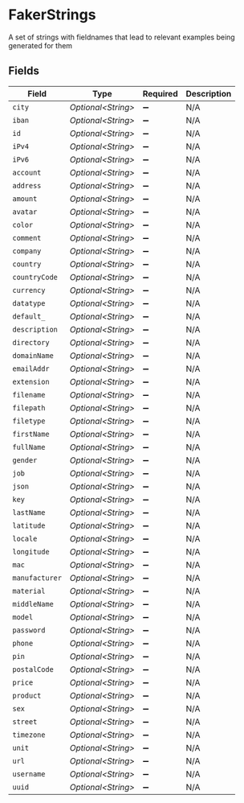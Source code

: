 # FakerStrings

A set of strings with fieldnames that lead to relevant examples being generated for them


## Fields

| Field               | Type                | Required            | Description         |
| ------------------- | ------------------- | ------------------- | ------------------- |
| `city`              | *Optional\<String>* | :heavy_minus_sign:  | N/A                 |
| `iban`              | *Optional\<String>* | :heavy_minus_sign:  | N/A                 |
| `id`                | *Optional\<String>* | :heavy_minus_sign:  | N/A                 |
| `iPv4`              | *Optional\<String>* | :heavy_minus_sign:  | N/A                 |
| `iPv6`              | *Optional\<String>* | :heavy_minus_sign:  | N/A                 |
| `account`           | *Optional\<String>* | :heavy_minus_sign:  | N/A                 |
| `address`           | *Optional\<String>* | :heavy_minus_sign:  | N/A                 |
| `amount`            | *Optional\<String>* | :heavy_minus_sign:  | N/A                 |
| `avatar`            | *Optional\<String>* | :heavy_minus_sign:  | N/A                 |
| `color`             | *Optional\<String>* | :heavy_minus_sign:  | N/A                 |
| `comment`           | *Optional\<String>* | :heavy_minus_sign:  | N/A                 |
| `company`           | *Optional\<String>* | :heavy_minus_sign:  | N/A                 |
| `country`           | *Optional\<String>* | :heavy_minus_sign:  | N/A                 |
| `countryCode`       | *Optional\<String>* | :heavy_minus_sign:  | N/A                 |
| `currency`          | *Optional\<String>* | :heavy_minus_sign:  | N/A                 |
| `datatype`          | *Optional\<String>* | :heavy_minus_sign:  | N/A                 |
| `default_`          | *Optional\<String>* | :heavy_minus_sign:  | N/A                 |
| `description`       | *Optional\<String>* | :heavy_minus_sign:  | N/A                 |
| `directory`         | *Optional\<String>* | :heavy_minus_sign:  | N/A                 |
| `domainName`        | *Optional\<String>* | :heavy_minus_sign:  | N/A                 |
| `emailAddr`         | *Optional\<String>* | :heavy_minus_sign:  | N/A                 |
| `extension`         | *Optional\<String>* | :heavy_minus_sign:  | N/A                 |
| `filename`          | *Optional\<String>* | :heavy_minus_sign:  | N/A                 |
| `filepath`          | *Optional\<String>* | :heavy_minus_sign:  | N/A                 |
| `filetype`          | *Optional\<String>* | :heavy_minus_sign:  | N/A                 |
| `firstName`         | *Optional\<String>* | :heavy_minus_sign:  | N/A                 |
| `fullName`          | *Optional\<String>* | :heavy_minus_sign:  | N/A                 |
| `gender`            | *Optional\<String>* | :heavy_minus_sign:  | N/A                 |
| `job`               | *Optional\<String>* | :heavy_minus_sign:  | N/A                 |
| `json`              | *Optional\<String>* | :heavy_minus_sign:  | N/A                 |
| `key`               | *Optional\<String>* | :heavy_minus_sign:  | N/A                 |
| `lastName`          | *Optional\<String>* | :heavy_minus_sign:  | N/A                 |
| `latitude`          | *Optional\<String>* | :heavy_minus_sign:  | N/A                 |
| `locale`            | *Optional\<String>* | :heavy_minus_sign:  | N/A                 |
| `longitude`         | *Optional\<String>* | :heavy_minus_sign:  | N/A                 |
| `mac`               | *Optional\<String>* | :heavy_minus_sign:  | N/A                 |
| `manufacturer`      | *Optional\<String>* | :heavy_minus_sign:  | N/A                 |
| `material`          | *Optional\<String>* | :heavy_minus_sign:  | N/A                 |
| `middleName`        | *Optional\<String>* | :heavy_minus_sign:  | N/A                 |
| `model`             | *Optional\<String>* | :heavy_minus_sign:  | N/A                 |
| `password`          | *Optional\<String>* | :heavy_minus_sign:  | N/A                 |
| `phone`             | *Optional\<String>* | :heavy_minus_sign:  | N/A                 |
| `pin`               | *Optional\<String>* | :heavy_minus_sign:  | N/A                 |
| `postalCode`        | *Optional\<String>* | :heavy_minus_sign:  | N/A                 |
| `price`             | *Optional\<String>* | :heavy_minus_sign:  | N/A                 |
| `product`           | *Optional\<String>* | :heavy_minus_sign:  | N/A                 |
| `sex`               | *Optional\<String>* | :heavy_minus_sign:  | N/A                 |
| `street`            | *Optional\<String>* | :heavy_minus_sign:  | N/A                 |
| `timezone`          | *Optional\<String>* | :heavy_minus_sign:  | N/A                 |
| `unit`              | *Optional\<String>* | :heavy_minus_sign:  | N/A                 |
| `url`               | *Optional\<String>* | :heavy_minus_sign:  | N/A                 |
| `username`          | *Optional\<String>* | :heavy_minus_sign:  | N/A                 |
| `uuid`              | *Optional\<String>* | :heavy_minus_sign:  | N/A                 |
